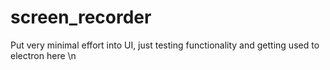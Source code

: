 # screen_recorder

Put very minimal effort into UI, just testing functionality and getting used to electron here \n

